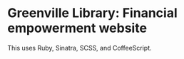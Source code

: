# Greenville Library: Financial empowerment website

This uses Ruby, Sinatra, SCSS, and CoffeeScript.